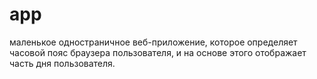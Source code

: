 # app
маленькое одностраничное веб-приложение, которое определяет часовой пояс браузера пользователя, и на основе этого отображает часть дня пользователя.
